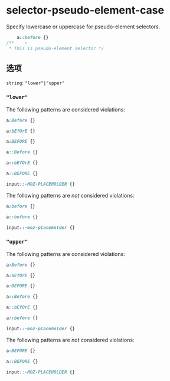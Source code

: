 # selector-pseudo-element-case

Specify lowercase or uppercase for pseudo-element selectors.

```css
    a::before {}
/**    ↑
 * This is pseudo-element selector */
```

## 选项

`string`: `"lower"|"upper"`

### `"lower"`

The following patterns are considered violations:

```css
a:Before {}
```

```css
a:bEfOrE {}
```

```css
a:BEFORE {}
```

```css
a::Before {}
```

```css
a::bEfOrE {}
```

```css
a::BEFORE {}
```

```css
input::-MOZ-PLACEHOLDER {}
```

The following patterns are *not* considered violations:

```css
a:before {}
```

```css
a::before {}
```

```css
input::-moz-placeholder {}
```

### `"upper"`

The following patterns are considered violations:

```css
a:Before {}
```

```css
a:bEfOrE {}
```

```css
a:BEFORE {}
```

```css
a::Before {}
```

```css
a::bEfOrE {}
```

```css
a::before {}
```

```css
input::-moz-placeholder {}
```

The following patterns are *not* considered violations:

```css
a:BEFORE {}
```

```css
a::BEFORE {}
```

```css
input::-MOZ-PLACEHOLDER {}
```
